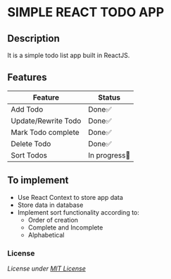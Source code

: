 # SIMPLE REACT TODO APP

## Description

It is a simple todo list app built in ReactJS.

## Features

| Feature             | Status        |
| ------------------- | ------------- |
| Add Todo            | Done✅        |
| Update/Rewrite Todo | Done✅        |
| Mark Todo complete  | Done✅        |
| Delete Todo         | Done✅        |
| Sort Todos          | In progress🚧 |

## To implement

- Use React Context to store app data
- Store data in database
- Implement sort functionality according to:
  - Order of creation
  - Complete and Incomplete
  - Alphabetical

### License

_License under [MIT License](LICENSE)_
